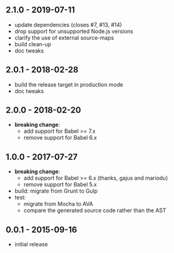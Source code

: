 ## 2.1.0 - 2019-07-11

- update dependencies (closes #7, #13, #14)
- drop support for unsupported Node.js versions
- clarify the use of external source-maps
- build clean-up
- doc tweaks

## 2.0.1 - 2018-02-28

- build the release target in production mode
- doc tweaks

## 2.0.0 - 2018-02-20

- **breaking change**:
  - add support for Babel >= 7.x
  - remove support for Babel 6.x

## 1.0.0 - 2017-07-27

- **breaking change**:
  - add support for Babel >= 6.x (thanks, gajus and mariodu)
  - remove support for Babel 5.x
- build: migrate from Grunt to Gulp
- test:
  - migrate from Mocha to AVA
  - compare the generated source code rather than the AST

## 0.0.1 - 2015-09-16

- initial release
